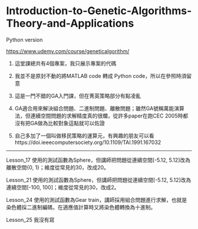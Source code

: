 # Introduction-to-Genetic-Algorithms-Theory-and-Applications
Python version

https://www.udemy.com/course/geneticalgorithm/

1. 這堂課總共有4個專案，我只展示專案的代碼

2. 我並不是原封不動的將MATLAB code 轉成 Python code，所以在參照時須留意

3. 這是一門不錯的GA入門課，但在菁英策略部分有點凌亂

4. GA適合用來解決組合問題、二進制問題、離散問題；雖然GA號稱萬能演算法，但連續空間問題的求解精度真的很爛，從許多paper在跑CEC 2005時都沒有把GA做為比較對象這點就可以佐證

5. 自己多加了一個叫做移民策略的運算元，有興趣的朋友可以看https://doi.ieeecomputersociety.org/10.1109/TAI.1991.167032

------------------------------------

Lesson_17 使用的測試函數為Sphere，但講師把問題從連續空間[-5.12, 5.12]改為離散空間{0, 1}；維度從常見的30，改成20。

Lesson_21 使用的測試函數為Sphere，但講師把問題從連續空間[-5.12, 5.12]改為連續空間[-100, 100]；維度從常見的30，改成2。

Lesson_24 使用的測試函數為Gear train，講師採用組合問題進行求解，也就是染色體採二進制編碼，在適應值計算時又將染色體轉換為十進制。

Lesson_25 我沒有寫
